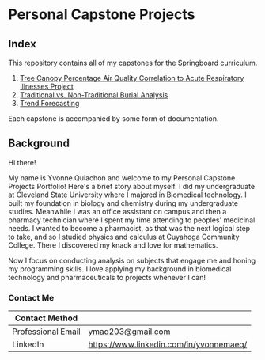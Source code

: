 # Personal Capstone Projects
## Index
 This repository contains all of my capstones for the Springboard curriculum. 

1. [Tree Canopy Percentage Air Quality Correlation to Acute Respiratory Illnesses Project](https://github.com/yuvemaq/Personal-Capstone-Projects/tree/main/Tree-Canopy-Percentage-Air-Quality-Correlation-to-COPD-Asthma-and-Lung-Cancer-Project-main)
2. [Traditional vs. Non-Traditional Burial Analysis](https://github.com/yuvemaq/Personal-Capstone-Projects/tree/main/Capstone-Traditional-vs-Nontraditional-Burial-Analysis-main)
3. [Trend Forecasting](https://github.com/yuvemaq/Personal-Capstone-Projects/tree/main/Trend%20Forecasting)

Each capstone is accompanied by some form of documentation. 

## Background

Hi there! 

My name is Yvonne Quiachon and welcome to my Personal Capstone Projects Portfolio! Here's a brief story about myself. I did my undergraduate at Cleveland State University where I majored in Biomedical technology. I built my foundation in biology and chemistry during my undergraduate studies. Meanwhile I was an office assistant on campus and then a pharmacy technician where I spent my time attending to peoples' medicinal needs. I wanted to become a pharmacist, as that was the next logical step to take, and so I studied physics and calculus at Cuyahoga Community College. There I discovered my knack and love for mathematics.

Now I focus on conducting analysis on subjects that engage me and honing my programming skills. I love applying my background in biomedical technology and pharmaceuticals to projects whenever I can!

### Contact Me

| Contact Method |  |
| --- | --- |
| Professional Email | ymaq203@gmail.com |
| LinkedIn | https://www.linkedin.com/in/yvonnemaeq/ |
